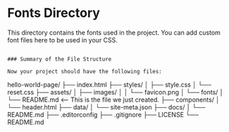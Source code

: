 # Fonts Directory

This directory contains the fonts used in the project. You can add custom font files here to be used in your CSS.
```

### Summary of the File Structure

Now your project should have the following files:

```
hello-world-page/
├── index.html
├── styles/
│   ├── style.css
│   └── reset.css
├── assets/
│   ├── images/
│   │   └── favicon.png
│   └── fonts/
│       └── README.md    <-- This is the file we just created.
├── components/
│   └── header.html
├── data/
│   └── site-meta.json
├── docs/
│   └── README.md
├── .editorconfig
├── .gitignore
├── LICENSE
└── README.md